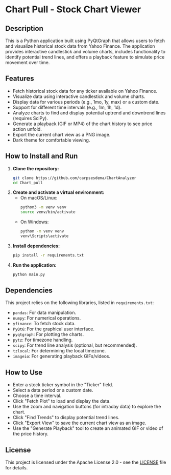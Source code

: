 # Chart Pull - Stock Chart Viewer

## Description

This is a Python application built using PyQtGraph that allows users to fetch and visualize historical stock data from Yahoo Finance. The application provides interactive candlestick and volume charts, includes functionality to identify potential trend lines, and offers a playback feature to simulate price movement over time.

## Features

* Fetch historical stock data for any ticker available on Yahoo Finance.
* Visualize data using interactive candlestick and volume charts.
* Display data for various periods (e.g., 1mo, 1y, max) or a custom date.
* Support for different time intervals (e.g., 1m, 1h, 1d).
* Analyze charts to find and display potential uptrend and downtrend lines (requires SciPy).
* Generate a playback (GIF or MP4) of the chart history to see price action unfold.
* Export the current chart view as a PNG image.
* Dark theme for comfortable viewing.

## How to Install and Run

1.  **Clone the repository:**
    ```bash
    git clone https://github.com/carpsesdema/ChartAnalyzer
    cd Chart_pull
    ```
2.  **Create and activate a virtual environment:**
    * On macOS/Linux:
        ```bash
        python3 -m venv venv
        source venv/bin/activate
        ```
    * On Windows:
        ```bash
        python -m venv venv
        venv\Scripts\activate
        ```
3.  **Install dependencies:**
    ```bash
    pip install -r requirements.txt
    ```
4.  **Run the application:**
    ```bash
    python main.py
    ```

## Dependencies

This project relies on the following libraries, listed in `requirements.txt`:

* `pandas`: For data manipulation.
* `numpy`: For numerical operations.
* `yfinance`: To fetch stock data.
* `PyQt6`: For the graphical user interface.
* `pyqtgraph`: For plotting the charts.
* `pytz`: For timezone handling.
* `scipy`: For trend line analysis (optional, but recommended).
* `tzlocal`: For determining the local timezone.
* `imageio`: For generating playback GIFs/videos.

## How to Use

* Enter a stock ticker symbol in the "Ticker" field.
* Select a data period or a custom date.
* Choose a time interval.
* Click "Fetch Plot" to load and display the data.
* Use the zoom and navigation buttons (for intraday data) to explore the chart.
* Click "Find Trends" to display potential trend lines.
* Click "Export View" to save the current chart view as an image.
* Use the "Generate Playback" tool to create an animated GIF or video of the price history.

## License

This project is licensed under the Apache License 2.0 - see the [LICENSE](LICENSE) file for details.